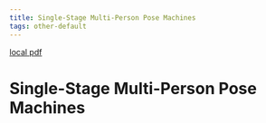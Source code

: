```yaml
---
title: Single-Stage Multi-Person Pose Machines
tags: other-default
---
```


[local pdf](../../../pdfs/Single-Stage%20Multi-Person%20Pose%20Machines.pdf)

# Single-Stage Multi-Person Pose Machines
